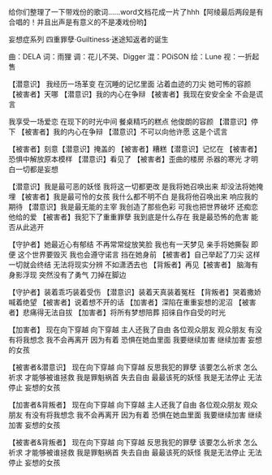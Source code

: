 给你们整理了一下带戏份的歌词……word文档花成一片了hhh【阿绫最后两段是有合唱的！并且出声是有意义的不是凑戏份哟】

妄想症系列
四重罪孽·Guiltiness·迷途知返者的诞生

曲：DELA
词：雨狸
调：花儿不哭、Digger
混：POiSON
绘：Lune
视：一折起售

【潜意识】
我经历一场革变 在沉睡的记忆里面
沾着血迹的刀尖 她可怖的容颜
【被害者】天哪 【潜意识】我的内心在争辩
【被害者】我现在安安全全 不会是谎言
 
我享受一场爱恋 在现下的时光中间
餐桌精巧的糕点 他俊朗的容颜
【潜意识】停下 【被害者】我的内心在争辩
【潜意识】不可以向他许愿 这是个谎言

【被害者】刻意【潜意识】掩盖的 【被害者】糟糕【潜意识】记忆在 【被害者】恐惧中解放原本模样
【潜意识】看见了 【被害者】歪曲的楼房 杀器的寒光 才明白一切都是妄想

【潜意识】我是最可恶的妖怪 我将这一切都更改
是我将她召唤出来 却没法将她掩埋
【被害者】我是最可怜的女孩 我什么都不明不白
是我将他召唤出来 响应我的期待
【潜意识】我是最无能的主宰 我创造了那些色彩
可我也把世界破坏 还痴恋他给的爱
【被害者】我犯下了重重罪孽 我到底是什么存在
我是最恐怖的危害 能否从此逃开

【守护者】她最近心有郁结 不再常常绽放笑脸
我也有一天梦见 亲手将她撕裂
即便 这个世界要毁灭
我也会遵守诺言 挡在她身前
【被害者】自己举起了刀尖 这样一切就会终结
无法将现实分辨 不如潇洒去也
【背叛者】再见【被害者】 脑海有身影浮现
突然没有了勇气 刀掉在脚边

【守护者】装着乖巧装着受伤
【潜意识】装着天真装着冤枉
【背叛者】哭着撒娇喊着绝望
【被害者】说着想不开的话
【加害者】深陷在重重妄想的泥沼
【被害者】悲痛得无法自拔
【加害者】将所有梦想陪葬
招徕自作自受的时光


【加害者】
现在向下穿越 向下穿越 主人还我了自由
各位观众朋友 观众朋友 有没有将我想念
我不会再离开 因为有着 恐惧在她血里面
我要继续加害 继续加害 妄想的女孩

【被害者&潜意识】
现在向下穿越 向下穿越 反思我犯的罪孽
该要怎么祈求 怎么祈求 才能够被谁拯救
我是罪魁祸首 失去自由 最最该死的妖怪
我是无法停止 无法停止 妄想的女孩

【加害者&背叛者】
现在向下穿越 向下穿越 主人还我了自由
各位观众朋友 观众朋友 有没有将我想念
我不会再离开 因为有着 恐惧在她血里面
我要继续加害 继续加害 妄想的女孩

【被害者&背叛者】
现在向下穿越 向下穿越 反思我犯的罪孽
该要怎么祈求 怎么祈求 才能够被谁拯救
我是罪魁祸首 失去自由 最最该死的妖怪
我是无法停止 无法停止 妄想的女孩